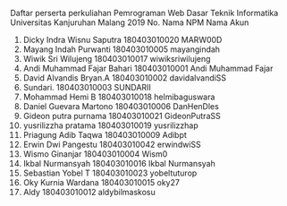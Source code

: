Daftar perserta perkuliahan
Pemrograman Web Dasar
Teknik Informatika
Universitas Kanjuruhan Malang
2019
No.  Nama                    NPM                  Nama Akun
1. Dicky Indra Wisnu Saputra  180403010020         MARW00D
2. Mayang Indah Purwanti      180403010005         mayangindah
3. Wiwik Sri Wilujeng         180403010017         wiwiksriwilujeng
4. Andi Muhammad Fajar Bahari 180403010001         Andi Muhammad Fajar
5. David Alvandis Bryan.A     180403010002         davidalvandiSS
6. Sundari.                   180403010003         SUNDARII             
7. Mohammad Hemi B            180403010018         helmibaguswara
8. Daniel Guevara Martono     180403010006         DanHenDles
9. Gideon putra purnama       180403010021         GideonPutraSS
10. yusrilizzha pratama       180403010019         yusrilizzhap
11. Priagung Adib Taqwa       180403010009         Adibpt
12. Erwin Dwi Pangestu        180403010042         erwindwiSS
13. Wismo Ginanjar            180403010004         Wism0
14. Ikbal Nurmansyah          180403010016         Ikbal Nurmansyah
15. Sebastian Yobel T         180403010023         yobeltuturop
16. Oky Kurnia Wardana        180403010015         oky27
17. Aldy                      180403010012         aldybilmaskosu

